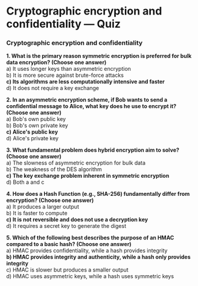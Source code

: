 # Cryptographic encryption and confidentiality — Quiz

### Cryptographic encryption and confidentiality

**1. What is the primary reason symmetric encryption is preferred for bulk data encryption? (Choose one answer)**\
a) It uses longer keys than asymmetric encryption\
b) It is more secure against brute-force attacks\
**c) Its algorithms are less computationally intensive and faster**\
d) It does not require a key exchange

**2. In an asymmetric encryption scheme, if Bob wants to send a confidential message to Alice, what key does he use to encrypt it? (Choose one answer)**\
a) Bob's own public key\
b) Bob's own private key\
**c) Alice's public key**\
d) Alice's private key

**3. What fundamental problem does hybrid encryption aim to solve? (Choose one answer)**\
a) The slowness of asymmetric encryption for bulk data\
b) The weakness of the DES algorithm\
**c) The key exchange problem inherent in symmetric encryption**\
d) Both a and c

**4. How does a Hash Function (e.g., SHA-256) fundamentally differ from encryption? (Choose one answer)**\
a) It produces a larger output\
b) It is faster to compute\
**c) It is not reversible and does not use a decryption key**\
d) It requires a secret key to generate the digest

**5. Which of the following best describes the purpose of an HMAC compared to a basic hash? (Choose one answer)**\
a) HMAC provides confidentiality, while a hash provides integrity\
**b) HMAC provides integrity and authenticity, while a hash only provides integrity**\
c) HMAC is slower but produces a smaller output\
d) HMAC uses asymmetric keys, while a hash uses symmetric keys
